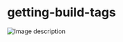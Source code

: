 # getting-build-tags
![Image description](https://travis-ci.org/sanjeet123456789/getting-build-tags.svg?branch=master)

